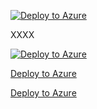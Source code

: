 [![Deploy to Azure](https://azuredeploy.net/deploybutton.svg)](https://deploy.azure.com/?repository=https://github.com/inri13666/deploy-to-azure?ptmpl=parameters.azuredeploy.json)

XXXX

[![Deploy to Azure](https://azuredeploy.net/deploybutton.svg)](https://portal.azure.com/#create/Microsoft.Template/uri/https://raw.githubusercontent.com/inri13666/deploy-to-azure/master/azuredeploy.json)


<!-- Make sure to URI encode the template file location! -->
<a href="https://portal.azure.com/#create/Microsoft.Template/uri/https%3A%2F%2Fraw.githubusercontent.com%2Fnoelbundick%2Farm-samples%2Fmaster%2F1-storageaccount%2Ftemplate.json">Deploy to Azure</a>


<a href="https://portal.azure.com/#create/Microsoft.Template/uri/https%3A%2F%2Fraw.githubusercontent.com%2Finri13666%2Fdeploy-to-azure%2Fmaster%2Fazuredeploy.json">Deploy to Azure</a>

